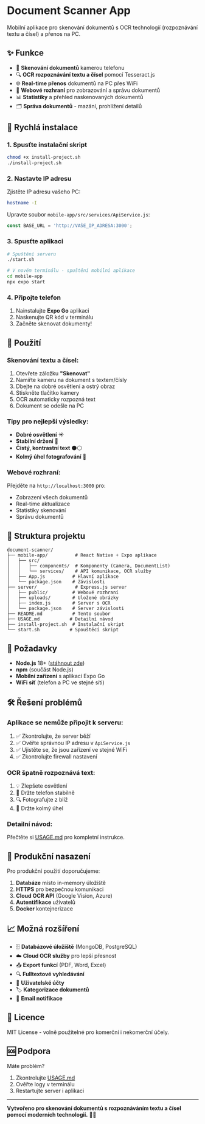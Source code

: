 # Document Scanner App

Mobilní aplikace pro skenování dokumentů s OCR technologií (rozpoznávání textu a čísel) a přenos na PC.

## ✨ Funkce

- 📱 **Skenování dokumentů** kamerou telefonu
- 🔍 **OCR rozpoznávání textu a čísel** pomocí Tesseract.js
- 🌐 **Real-time přenos** dokumentů na PC přes WiFi
- 📄 **Webové rozhraní** pro zobrazování a správu dokumentů
- 📊 **Statistiky** a přehled naskenovaných dokumentů
- 🗂️ **Správa dokumentů** - mazání, prohlížení detailů

## 🚀 Rychlá instalace

### 1. Spusťte instalační skript
```bash
chmod +x install-project.sh
./install-project.sh
```

### 2. Nastavte IP adresu
Zjistěte IP adresu vašeho PC:
```bash
hostname -I
```

Upravte soubor `mobile-app/src/services/ApiService.js`:
```javascript
const BASE_URL = 'http://VAŠE_IP_ADRESA:3000';
```

### 3. Spusťte aplikaci
```bash
# Spuštění serveru
./start.sh

# V novém terminálu - spuštění mobilní aplikace
cd mobile-app
npx expo start
```

### 4. Připojte telefon
1. Nainstalujte **Expo Go** aplikaci
2. Naskenujte QR kód v terminálu
3. Začněte skenovat dokumenty!

## 📱 Použití

### Skenování textu a čísel:
1. Otevřete záložku **"Skenovat"**
2. Namiřte kameru na dokument s textem/čísly
3. Dbejte na dobré osvětlení a ostrý obraz
4. Stiskněte tlačítko kamery
5. OCR automaticky rozpozná text
6. Dokument se odešle na PC

### Tipy pro nejlepší výsledky:
- **Dobré osvětlení** ☀️
- **Stabilní držení** 📐
- **Čistý, kontrastní text** ⚫⚪
- **Kolmý úhel fotografování** 📏

### Webové rozhraní:
Přejděte na `http://localhost:3000` pro:
- Zobrazení všech dokumentů
- Real-time aktualizace
- Statistiky skenování
- Správu dokumentů

## 📂 Struktura projektu

```
document-scanner/
├── mobile-app/          # React Native + Expo aplikace
│   ├── src/
│   │   ├── components/  # Komponenty (Camera, DocumentList)
│   │   └── services/    # API komunikace, OCR služby
│   ├── App.js          # Hlavní aplikace
│   └── package.json    # Závislosti
├── server/              # Express.js server
│   ├── public/         # Webové rozhraní
│   ├── uploads/        # Uložené obrázky
│   ├── index.js        # Server s OCR
│   └── package.json    # Server závislosti
├── README.md           # Tento soubor
├── USAGE.md           # Detailní návod
├── install-project.sh  # Instalační skript
└── start.sh           # Spouštěcí skript
```

## 🔧 Požadavky

- **Node.js** 18+ ([stáhnout zde](https://nodejs.org/))
- **npm** (součást Node.js)
- **Mobilní zařízení** s aplikací Expo Go
- **WiFi síť** (telefon a PC ve stejné síti)

## 🛠️ Řešení problémů

### Aplikace se nemůže připojit k serveru:
1. ✅ Zkontrolujte, že server běží
2. ✅ Ověřte správnou IP adresu v `ApiService.js`
3. ✅ Ujistěte se, že jsou zařízení ve stejné WiFi
4. ✅ Zkontrolujte firewall nastavení

### OCR špatně rozpoznává text:
1. 💡 Zlepšete osvětlení
2. 📱 Držte telefon stabilně  
3. 🔍 Fotografujte z blíž
4. 📐 Držte kolmý úhel

### Detailní návod:
Přečtěte si [USAGE.md](USAGE.md) pro kompletní instrukce.

## 🚀 Produkční nasazení

Pro produkční použití doporučujeme:

1. **Databáze** místo in-memory úložiště
2. **HTTPS** pro bezpečnou komunikaci  
3. **Cloud OCR API** (Google Vision, Azure)
4. **Autentifikace** uživatelů
5. **Docker** kontejnerizace

## 📈 Možná rozšíření

- 🗄️ **Databázové úložiště** (MongoDB, PostgreSQL)
- ☁️ **Cloud OCR služby** pro lepší přesnost
- 📤 **Export funkcí** (PDF, Word, Excel)
- 🔍 **Fulltextové vyhledávání**
- 👥 **Uživatelské účty**
- 🏷️ **Kategorizace dokumentů**
- 📧 **Email notifikace**

## 📄 Licence

MIT License - volně použitelné pro komerční i nekomerční účely.

## 🆘 Podpora

Máte problém? 
1. Zkontrolujte [USAGE.md](USAGE.md)
2. Ověřte logy v terminálu
3. Restartujte server i aplikaci

---

**Vytvořeno pro skenování dokumentů s rozpoznáváním textu a čísel pomocí moderních technologií.** 🚀📱
